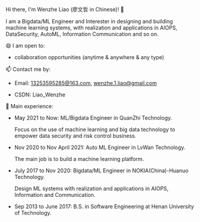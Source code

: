 Hi there, I'm Wenzhe Liao (廖文哲 in Chinese)! 👋

I am a Bigdata/ML Engineer and Interester in designing and building machine learning systems, with realization and applications in AIOPS, DataSecurity, AutoML, Information Communication and so on.

😄 I am open to:

* collaboration opportunities (anytime & anywhere & any type)

📫 Contact me by:

* Email: 13253595285@163.com, wenzhe.1.liao@gmail.com

* CSDN: Liao_Wenzhe

💬 Main experience: 

* May 2021 to Now:  ML/Bigdata Engineer in QuanZhi Technology.

  Focus on the use of machine learning and big data technology to empower data security and risk control business.

* Nov 2020 to Nov April 2021:  Auto ML Engineer in LvWan Technology.

  The main job is to build a machine learning platform.

* July 2017 to Nov 2020:  Bigdata/ML Engineer in NOKIA(China)-Huanuo Technology.

  Design ML systems with realization and applications in AIOPS, Information and Communication.

* Sep 2013 to June 2017:  B.S. in Software Engineering at Henan University of Technology.
